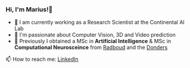 ### Hi, I'm Marius!👋

* :robot: I am currently working as a Research Scientist at the Continental AI Lab
* :rocket: I'm passionate about Computer Vision, 3D and Video prediction
* :brain: Previously I obtained a MSc in **Artificial Intelligence** & MSc in **Computational Neurosceince** from [Radboud](https://www.ru.nl/en) and the [Donders](https://www.ru.nl/en/donders-institute)

📫 How to reach me: [LinkedIn](https://www.linkedin.com/in/marius-kaestingschaefer/)


